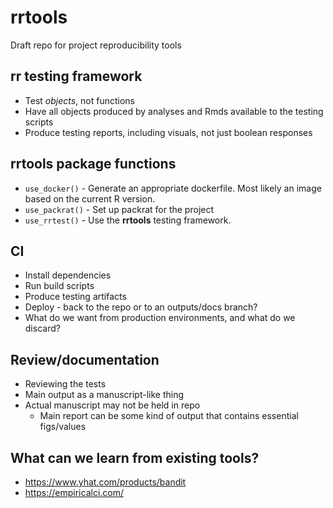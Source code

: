 # rrtools
Draft repo for project reproducibility tools


## rr testing framework

-  Test _objects_, not functions
-  Have all objects produced by analyses and Rmds available to the testing scripts
-  Produce testing reports, including visuals, not just boolean responses

## rrtools package functions

-  `use_docker()` - Generate an appropriate dockerfile.  Most likely an image based on the current R version.
-  `use_packrat()` - Set up packrat for the project
-  `use_rrtest()`  - Use the **rrtools** testing framework.

## CI

-   Install dependencies
-   Run build scripts
-   Produce testing artifacts
-   Deploy - back to the repo or to an outputs/docs branch?
-   What do we want from production environments, and what do we discard?

## Review/documentation

-   Reviewing the tests
-   Main output as a manuscript-like thing
-  Actual manuscript may not be held in repo
   -   Main report can be some kind of output that contains essential figs/values
   
## What can we learn from existing tools?

-   https://www.yhat.com/products/bandit
-   https://empiricalci.com/
